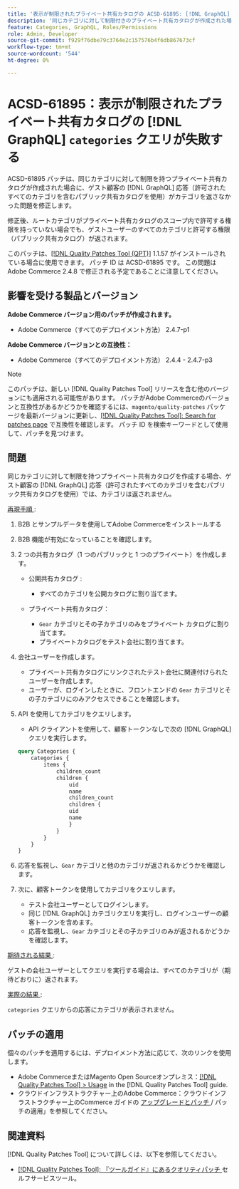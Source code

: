 ```yaml
---
title: '表示が制限されたプライベート共有カタログの ACSD-61895: [!DNL GraphQL] categories クエリが失敗する'
description: '同じカテゴリに対して制限付きのプライベート共有カタログが作成された場合、（許可されたすべてのカテゴリを含むパブリック共有カタログを使用して）ゲスト顧客の応答がカテゴリを返さないAdobe Commerceの問題を修正するために ACSD-61895 パッチを適用します  [!DNL GraphQL] '
feature: Categories, GraphQL, Roles/Permissions
role: Admin, Developer
source-git-commit: f929f76dbe79c3764e2c157576b4f6db867673cf
workflow-type: tm+mt
source-wordcount: '544'
ht-degree: 0%

---
```



# ACSD-61895：表示が制限されたプライベート共有カタログの [!DNL GraphQL] `categories` クエリが失敗する

ACSD-61895 パッチは、同じカテゴリに対して制限を持つプライベート共有カタログが作成された場合に、ゲスト顧客の [!DNL GraphQL] 応答（許可されたすべてのカテゴリを含むパブリック共有カタログを使用）がカテゴリを返さなかった問題を修正します。

修正後、ルートカテゴリがプライベート共有カタログのスコープ内で許可する権限を持っていない場合でも、ゲストユーザーのすべてのカテゴリと許可する権限（パブリック共有カタログ）が返されます。

このパッチは、[[!DNL Quality Patches Tool (QPT)]](/help/tools/quality-patches-tool/quality-patches-tool-to-self-serve-quality-patches.md) 1.1.57 がインストールされている場合に使用できます。 パッチ ID は ACSD-61895 です。 この問題はAdobe Commerce 2.4.8 で修正される予定であることに注意してください。

## 影響を受ける製品とバージョン

**Adobe Commerce バージョン用のパッチが作成されます。**

* Adobe Commerce（すべてのデプロイメント方法） 2.4.7-p1

**Adobe Commerce バージョンとの互換性：**

* Adobe Commerce（すべてのデプロイメント方法） 2.4.4 - 2.4.7-p3

>[!NOTE]
>
>このパッチは、新しい [!DNL Quality Patches Tool] リリースを含む他のバージョンにも適用される可能性があります。 パッチがAdobe Commerceのバージョンと互換性があるかどうかを確認するには、`magento/quality-patches` パッケージを最新バージョンに更新し、[[!DNL Quality Patches Tool]: Search for patches page](https://experienceleague.adobe.com/tools/commerce-quality-patches/index.html?lang=ja) で互換性を確認します。 パッチ ID を検索キーワードとして使用して、パッチを見つけます。

## 問題

同じカテゴリに対して制限を持つプライベート共有カタログを作成する場合、ゲスト顧客の [!DNL GraphQL] 応答（許可されたすべてのカテゴリを含むパブリック共有カタログを使用）では、カテゴリは返されません。

<u> 再現手順 </u>:

1. B2B とサンプルデータを使用してAdobe Commerceをインストールする
1. B2B 機能が有効になっていることを確認します。
1. 2 つの共有カタログ（1 つのパブリックと 1 つのプライベート）を作成します。

   * 公開共有カタログ :

      * すべてのカテゴリを公開カタログに割り当てます。

   * プライベート共有カタログ：

      * `Gear` カテゴリとその子カテゴリのみをプライベート カタログに割り当てます。
      * プライベートカタログをテスト会社に割り当てます。

1. 会社ユーザーを作成します。

   * プライベート共有カタログにリンクされたテスト会社に関連付けられたユーザーを作成します。
   * ユーザーが、ログインしたときに、フロントエンドの `Gear` カテゴリとその子カテゴリにのみアクセスできることを確認します。

1. API を使用してカテゴリをクエリします。

   * API クライアントを使用して、顧客トークンなしで次の [!DNL GraphQL] クエリを実行します。

   ```graphql
   query Categories { 
       categories { 
           items { 
               children_count 
               children { 
                   uid 
                   name 
                   children_count 
                   children { 
                   uid 
                   name 
                   } 
               } 
           } 
       } 
   }
   ```

1. 応答を監視し、`Gear` カテゴリと他のカテゴリが返されるかどうかを確認します。
1. 次に、顧客トークンを使用してカテゴリをクエリします。

   * テスト会社ユーザーとしてログインします。
   * 同じ [!DNL GraphQL] カテゴリクエリを実行し、ログインユーザーの顧客トークンを含めます。
   * 応答を監視し、`Gear` カテゴリとその子カテゴリのみが返されるかどうかを確認します。


<u> 期待される結果 </u>:

ゲストの会社ユーザーとしてクエリを実行する場合は、すべてのカテゴリが（期待どおりに）返されます。

<u> 実際の結果 </u>:

`categories` クエリからの応答にカテゴリが表示されません。

## パッチの適用

個々のパッチを適用するには、デプロイメント方法に応じて、次のリンクを使用します。

* Adobe CommerceまたはMagento Open Sourceオンプレミス：[[!DNL Quality Patches Tool] > Usage](/help/tools/quality-patches-tool/usage.md) in the [!DNL Quality Patches Tool] guide.
* クラウドインフラストラクチャー上のAdobe Commerce：クラウドインフラストラクチャー上のCommerce ガイドの [ アップグレードとパッチ ](https://experienceleague.adobe.com/docs/commerce-cloud-service/user-guide/develop/upgrade/apply-patches.html?lang=ja)/ パッチの適用」を参照してください。


## 関連資料

[!DNL Quality Patches Tool] について詳しくは、以下を参照してください。

* [[!DNL Quality Patches Tool]: 『ツールガイド』にあるクオリティパッチ ](/help/tools/quality-patches-tool/quality-patches-tool-to-self-serve-quality-patches.md) セルフサービスツール。

